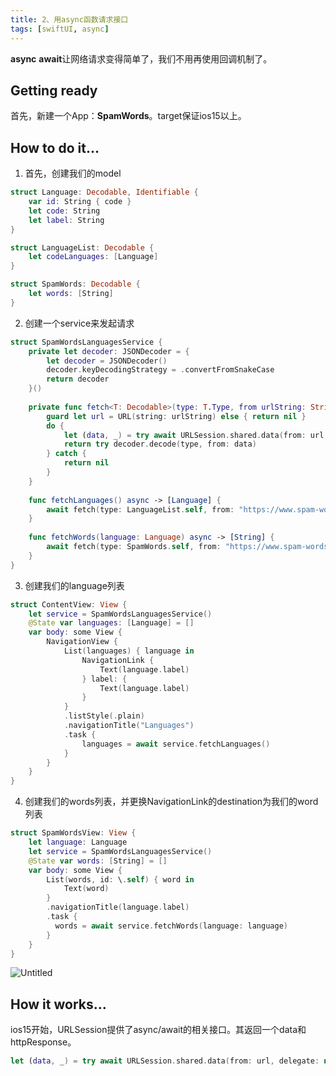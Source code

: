 ```yaml
---
title: 2、用async函数请求接口
tags: [swiftUI, async]
---
```


**async** **await**让网络请求变得简单了，我们不用再使用回调机制了。

## Getting ready

首先，新建一个App：**SpamWords**。target保证ios15以上。

## How to do it…

1. 首先，创建我们的model
```swift
struct Language: Decodable, Identifiable {
    var id: String { code }
    let code: String
    let label: String
}

struct LanguageList: Decodable {
    let codeLanguages: [Language]
}

struct SpamWords: Decodable {
    let words: [String]
}
```

2. 创建一个service来发起请求
```swift
struct SpamWordsLanguagesService {
    private let decoder: JSONDecoder = {
        let decoder = JSONDecoder()
        decoder.keyDecodingStrategy = .convertFromSnakeCase
        return decoder
    }()
    
    private func fetch<T: Decodable>(type: T.Type, from urlString: String) async -> T? {
        guard let url = URL(string: urlString) else { return nil }
        do {
            let (data, _) = try await URLSession.shared.data(from: url, delegate: nil)
            return try decoder.decode(type, from: data)
        } catch {
            return nil
        }
    }
    
    func fetchLanguages() async -> [Language] {
        await fetch(type: LanguageList.self, from: "https://www.spam-words.com/api/languages")?.codeLanguages ?? []
    }
    
    func fetchWords(language: Language) async -> [String] {
        await fetch(type: SpamWords.self, from: "https://www.spam-words.com/api/words/" + language.code)?.words ?? []
    }
}
```

3. 创建我们的language列表
```swift
struct ContentView: View {
    let service = SpamWordsLanguagesService()
    @State var languages: [Language] = []
    var body: some View {
        NavigationView {
            List(languages) { language in
                NavigationLink {
                    Text(language.label)
                } label: {
                    Text(language.label)
                }
            }
            .listStyle(.plain)
            .navigationTitle("Languages")
            .task {
                languages = await service.fetchLanguages()
            }
        }
    }
}
```

4. 创建我们的words列表，并更换NavigationLink的destination为我们的word列表
```swift
struct SpamWordsView: View {
    let language: Language
    let service = SpamWordsLanguagesService()
    @State var words: [String] = []
    var body: some View {
        List(words, id: \.self) { word in
            Text(word)
        }
        .navigationTitle(language.label)
        .task {
          words = await service.fetchWords(language: language)
        }
    }
}
```

![Untitled](https://tva1.sinaimg.cn/large/008i3skNgy1gygi9mpzi2g306a0ckjs8.gif)

## How it works…

ios15开始，URLSession提供了async/await的相关接口。其返回一个data和httpResponse。

```swift
let (data, _) = try await URLSession.shared.data(from: url, delegate: nil)
```

